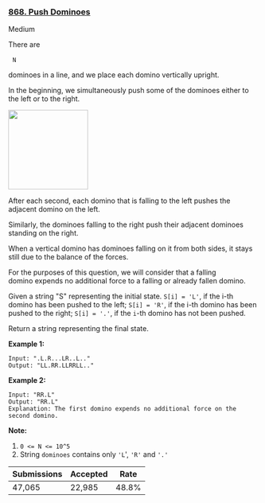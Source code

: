### [868. Push Dominoes](https://leetcode.com/problems/push-dominoes/)

Medium

There are

<font face="monospace"> <code>N</code></font>

 dominoes in a line, and we place each domino vertically upright.

In the beginning, we simultaneously push some of the dominoes either to the left or to the right.

<img alt="" src="https://s3-lc-upload.s3.amazonaws.com/uploads/2018/05/18/domino.png" style="height: 160px;"/>

After each second, each domino that is falling to the left pushes the adjacent domino on the left.

Similarly, the dominoes falling to the right push their adjacent dominoes standing on the right.

When a vertical domino has dominoes falling on it from both sides, it stays still due to the balance of the forces.

For the purposes of this question, we will consider that a falling domino expends no additional force to a falling or already fallen domino.

Given a string "S" representing the initial state. `` S[i] = 'L' ``, if the i-th domino has been pushed to the left; `` S[i] = 'R' ``, if the i-th domino has been pushed to the right; `` S[i] = '.' ``, if the `` i ``-th domino has not been pushed.

Return a string representing the final state. 

__Example 1:__

```
Input: ".L.R...LR..L.."
Output: "LL.RR.LLRRLL.."
```

__Example 2:__

```
Input: "RR.L"
Output: "RR.L"
Explanation: The first domino expends no additional force on the second domino.
```

__Note:__

1.   `` 0 <= N <= 10^5 ``
2.   String `` dominoes `` contains only `` 'L ``', `` 'R' `` and `` '.' ``

| Submissions    | Accepted     | Rate   |
| -------------- | ------------ | ------ |
| 47,065 | 22,985 | 48.8% |
